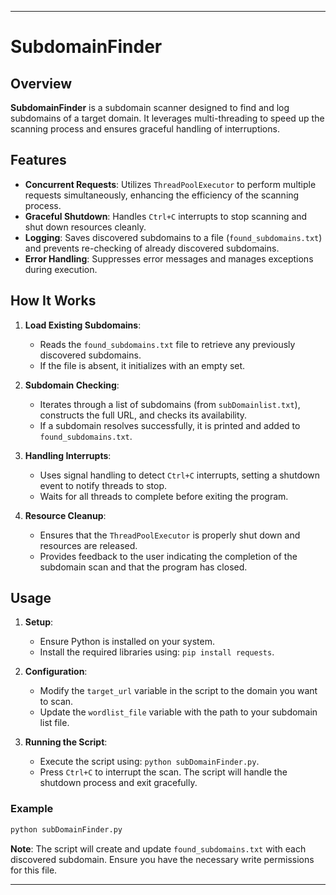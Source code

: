 

---

# SubdomainFinder

## Overview

**SubdomainFinder** is a subdomain scanner designed to find and log subdomains of a target domain. It leverages multi-threading to speed up the scanning process and ensures graceful handling of interruptions.

## Features

- **Concurrent Requests**: Utilizes `ThreadPoolExecutor` to perform multiple requests simultaneously, enhancing the efficiency of the scanning process.
- **Graceful Shutdown**: Handles `Ctrl+C` interrupts to stop scanning and shut down resources cleanly.
- **Logging**: Saves discovered subdomains to a file (`found_subdomains.txt`) and prevents re-checking of already discovered subdomains.
- **Error Handling**: Suppresses error messages and manages exceptions during execution.

## How It Works

1. **Load Existing Subdomains**:
   - Reads the `found_subdomains.txt` file to retrieve any previously discovered subdomains.
   - If the file is absent, it initializes with an empty set.

2. **Subdomain Checking**:
   - Iterates through a list of subdomains (from `subDomainlist.txt`), constructs the full URL, and checks its availability.
   - If a subdomain resolves successfully, it is printed and added to `found_subdomains.txt`.

3. **Handling Interrupts**:
   - Uses signal handling to detect `Ctrl+C` interrupts, setting a shutdown event to notify threads to stop.
   - Waits for all threads to complete before exiting the program.

4. **Resource Cleanup**:
   - Ensures that the `ThreadPoolExecutor` is properly shut down and resources are released.
   - Provides feedback to the user indicating the completion of the subdomain scan and that the program has closed.

## Usage

1. **Setup**:
   - Ensure Python is installed on your system.
   - Install the required libraries using: `pip install requests`.

2. **Configuration**:
   - Modify the `target_url` variable in the script to the domain you want to scan.
   - Update the `wordlist_file` variable with the path to your subdomain list file.

3. **Running the Script**:
   - Execute the script using: `python subDomainFinder.py`.
   - Press `Ctrl+C` to interrupt the scan. The script will handle the shutdown process and exit gracefully.

### Example

```bash
python subDomainFinder.py
```

**Note**: The script will create and update `found_subdomains.txt` with each discovered subdomain. Ensure you have the necessary write permissions for this file.



---

